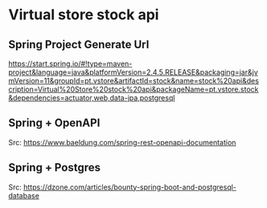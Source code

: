 # Virtual store stock api


## Spring Project Generate Url
https://start.spring.io/#!type=maven-project&language=java&platformVersion=2.4.5.RELEASE&packaging=jar&jvmVersion=11&groupId=pt.vstore&artifactId=stock&name=stock%20api&description=Virtual%20Store%20stock%20api&packageName=pt.vstore.stock&dependencies=actuator,web,data-jpa,postgresql


## Spring + OpenAPI
Src: https://www.baeldung.com/spring-rest-openapi-documentation


## Spring + Postgres
Src: https://dzone.com/articles/bounty-spring-boot-and-postgresql-database
